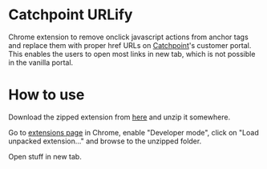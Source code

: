 Catchpoint URLify
============

Chrome extension to remove onclick javascript actions from anchor tags and replace them with proper href URLs on [Catchpoint](http://www.catchpoint.com/)'s customer portal. This enables the users to open most links in new tab, which is not possible in the vanilla portal.

How to use
==========

Download the zipped extension from [here](https://github.com/viranch/catchpoint-urlify/archive/master.zip) and unzip it somewhere.

Go to <a href="chrome://extensions/">extensions page</a> in Chrome, enable "Developer mode", click on "Load unpacked extension..." and browse to the unzipped folder.

Open stuff in new tab.
